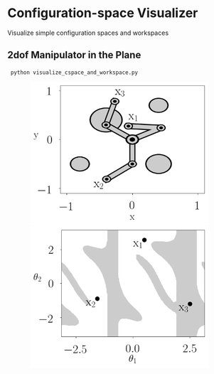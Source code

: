 # Configuration-space Visualizer

Visualize simple configuration spaces and workspaces

## 2dof Manipulator in the Plane

     python visualize_cspace_and_workspace.py

<p align="center">

<img src="https://github.com/aorthey/configuration-space-visualizer/raw/master/examples/manipulator2dof_workspace.png" width="400">
<img src="https://github.com/aorthey/configuration-space-visualizer/raw/master/examples/manipulator2dof_configuration_space.png" width="400">
 
</p>
